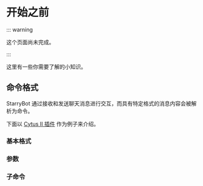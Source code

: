 # 开始之前

::: warning

这个页面尚未完成。

:::

这里有一些你需要了解的小知识。

## 命令格式

StarryBot 通过接收和发送聊天消息进行交互，而具有特定格式的消息内容会被解析为命令。

下面以 [Cytus II 插件](../plugins/games/cytus2/) 作为例子来介绍。

### 基本格式



### 参数



### 子命令

